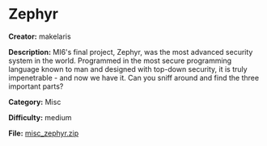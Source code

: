 # Zephyr

**Creator:** makelaris

**Description:** MI6's final project, Zephyr, was the most advanced security system in the world. Programmed in the most secure programming language known to man and designed with top-down security, it is truly impenetrable - and now we have it. Can you sniff around and find the three important parts?

**Category:** Misc

**Difficulty:** medium

**File:** [misc_zephyr.zip](misc_zephyr.zip)

